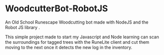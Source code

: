 # WoodcutterBot-RobotJS
An Old School Runescape Woodcutting bot made with NodeJS and the Robot JS library .

This simple project made to start my Javascript and Node learning can scan the surroundings for tagged trees with the RuneLite client and cut them moving to the next once it detects the new log in the inventory.
